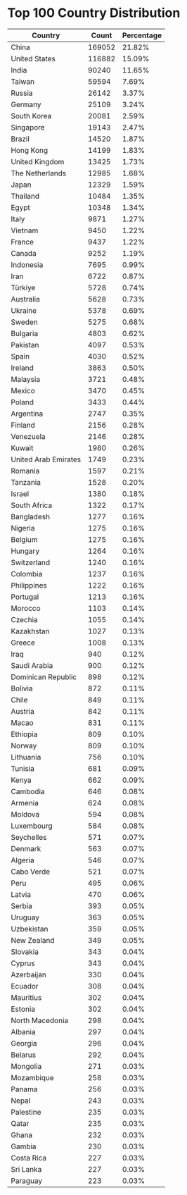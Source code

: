 # Top 100 Country Distribution
| Country | Count | Percentage |
|----|----|----|
| China | 169052 | 21.82% |
| United States | 116882 | 15.09% |
| India | 90240 | 11.65% |
| Taiwan | 59594 | 7.69% |
| Russia | 26142 | 3.37% |
| Germany | 25109 | 3.24% |
| South Korea | 20081 | 2.59% |
| Singapore | 19143 | 2.47% |
| Brazil | 14520 | 1.87% |
| Hong Kong | 14199 | 1.83% |
| United Kingdom | 13425 | 1.73% |
| The Netherlands | 12985 | 1.68% |
| Japan | 12329 | 1.59% |
| Thailand | 10484 | 1.35% |
| Egypt | 10348 | 1.34% |
| Italy | 9871 | 1.27% |
| Vietnam | 9450 | 1.22% |
| France | 9437 | 1.22% |
| Canada | 9252 | 1.19% |
| Indonesia | 7695 | 0.99% |
| Iran | 6722 | 0.87% |
| Türkiye | 5728 | 0.74% |
| Australia | 5628 | 0.73% |
| Ukraine | 5378 | 0.69% |
| Sweden | 5275 | 0.68% |
| Bulgaria | 4803 | 0.62% |
| Pakistan | 4097 | 0.53% |
| Spain | 4030 | 0.52% |
| Ireland | 3863 | 0.50% |
| Malaysia | 3721 | 0.48% |
| Mexico | 3470 | 0.45% |
| Poland | 3433 | 0.44% |
| Argentina | 2747 | 0.35% |
| Finland | 2156 | 0.28% |
| Venezuela | 2146 | 0.28% |
| Kuwait | 1980 | 0.26% |
| United Arab Emirates | 1749 | 0.23% |
| Romania | 1597 | 0.21% |
| Tanzania | 1528 | 0.20% |
| Israel | 1380 | 0.18% |
| South Africa | 1322 | 0.17% |
| Bangladesh | 1277 | 0.16% |
| Nigeria | 1275 | 0.16% |
| Belgium | 1275 | 0.16% |
| Hungary | 1264 | 0.16% |
| Switzerland | 1240 | 0.16% |
| Colombia | 1237 | 0.16% |
| Philippines | 1222 | 0.16% |
| Portugal | 1213 | 0.16% |
| Morocco | 1103 | 0.14% |
| Czechia | 1055 | 0.14% |
| Kazakhstan | 1027 | 0.13% |
| Greece | 1008 | 0.13% |
| Iraq | 940 | 0.12% |
| Saudi Arabia | 900 | 0.12% |
| Dominican Republic | 898 | 0.12% |
| Bolivia | 872 | 0.11% |
| Chile | 849 | 0.11% |
| Austria | 842 | 0.11% |
| Macao | 831 | 0.11% |
| Ethiopia | 809 | 0.10% |
| Norway | 809 | 0.10% |
| Lithuania | 756 | 0.10% |
| Tunisia | 681 | 0.09% |
| Kenya | 662 | 0.09% |
| Cambodia | 646 | 0.08% |
| Armenia | 624 | 0.08% |
| Moldova | 594 | 0.08% |
| Luxembourg | 584 | 0.08% |
| Seychelles | 571 | 0.07% |
| Denmark | 563 | 0.07% |
| Algeria | 546 | 0.07% |
| Cabo Verde | 521 | 0.07% |
| Peru | 495 | 0.06% |
| Latvia | 470 | 0.06% |
| Serbia | 393 | 0.05% |
| Uruguay | 363 | 0.05% |
| Uzbekistan | 359 | 0.05% |
| New Zealand | 349 | 0.05% |
| Slovakia | 343 | 0.04% |
| Cyprus | 343 | 0.04% |
| Azerbaijan | 330 | 0.04% |
| Ecuador | 308 | 0.04% |
| Mauritius | 302 | 0.04% |
| Estonia | 302 | 0.04% |
| North Macedonia | 298 | 0.04% |
| Albania | 297 | 0.04% |
| Georgia | 296 | 0.04% |
| Belarus | 292 | 0.04% |
| Mongolia | 271 | 0.03% |
| Mozambique | 258 | 0.03% |
| Panama | 256 | 0.03% |
| Nepal | 243 | 0.03% |
| Palestine | 235 | 0.03% |
| Qatar | 235 | 0.03% |
| Ghana | 232 | 0.03% |
| Gambia | 230 | 0.03% |
| Costa Rica | 227 | 0.03% |
| Sri Lanka | 227 | 0.03% |
| Paraguay | 223 | 0.03% |
